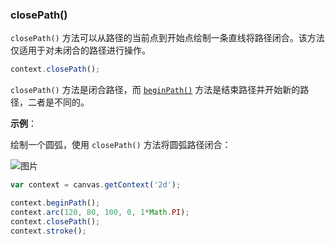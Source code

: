 ### closePath()


`closePath()` 方法可以从路径的当前点到开始点绘制一条直线将路径闭合。该方法仅适用于对未闭合的路径进行操作。

```js
context.closePath();
```
`closePath()` 方法是闭合路径，而  [`beginPath()`](#beginPath) 方法是结束路径并开始新的路径，二者是不同的。

**示例**：

绘制一个圆弧，使用 `closePath()` 方法将圆弧路径闭合：

![图片](/img/game/canvas/closePath-001.png)

```js
var context = canvas.getContext('2d');

context.beginPath();
context.arc(120, 80, 100, 0, 1*Math.PI);
context.closePath();
context.stroke();
```
